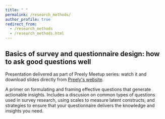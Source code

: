 ```yaml
---
title: " "
permalink: /research_methods/
author_profile: true
redirect_from:
  - /research_methods
  - /research_methods.html
---
```


## Basics of survey and questionnaire design: how to ask good questions well
Presentation delivered as part of Preely Meetup series: watch it and download slides directly from [Preely's website](https://preely.com/asking-good-questions-well-aleksandra-kaszowska/). 

A primer on formulating and framing effective questions that generate actionable insights. Includes a discusion on common types of questions used in survey research, using scales to measure latent constructs, and strategies to ensure that your questionnaire delivers the knowledge and insights you need. 
